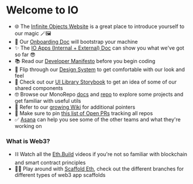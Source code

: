 # Welcome to IO
- 🌐 The [Infinite Objects Website](https://infiniteobjects.com/) is a great place to introduce yourself to our magic 🪄🖼
- 🚀 Our [Onboarding Doc](https://github.com/infiniteobjects/.github/blob/main/ONBOARDING.md) will bootstrap your machine
- ✨ The [IO Apps (Internal + External) Doc](https://docs.google.com/document/d/1Zeexj_N7ACkXIdXEn0E2LafOTjvXL8pobhM9dr5aVw8/edit) can show you what we've got so far 😎
- 📚 Read our [Developer Manifesto](https://github.com/infiniteobjects/.github/blob/main/CONTRIBUTING.md) before you begin coding
- 📐 Flip through our [Design System](https://www.figma.com/files/project/11395818/Design-System?fuid=1006609939780032201) to get comfortable with our look and feel
- 🧱 Check out our [UI Library Storybook](https://infiniteobjects.github.io/ui/) to get an idea of some of our shared components
- 🤓 Browse our MonoRepo [docs](https://infiniteobjects.github.io/stack/) and [repo](https://github.com/infiniteobjects/stack) to explore some projects and get familiar with useful utils 
- 📖 Refer to our [growing Wiki](https://github.com/infiniteobjects/.github/wiki) for additional pointers
- 📌 Make sure to pin [this list of Open PRs](https://github.com/pulls?q=is%3Apr+is%3Aopen+user%3Ainfiniteobjects+-label%3Adependencies+-is%3Adraft) tracking all repos
- ✅ [Asana](https://app.asana.com/0/home/1200740753180000) can help you see some of the other teams and what they're working on

### What is Web3?
- ⛓ Watch all the [Eth.Build](https://eth.build/) videos if you're not so familiar with blockchain and smart contract principles
- 🧑‍💻 Play around with [Scaffold Eth](https://github.com/scaffold-eth/scaffold-eth), check out the different branches for different types of web3 app scaffolds
